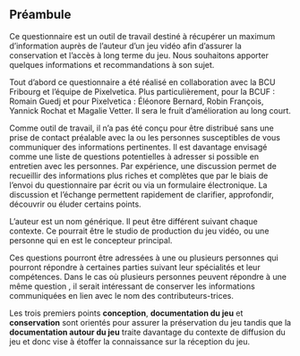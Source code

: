 ## Préambule

Ce questionnaire est un outil de travail destiné à récupérer un maximum d’information auprès de l’auteur d’un jeu vidéo afin d’assurer la conservation et l’accès à long terme du jeu.
Nous souhaitons apporter quelques informations et recommandations à son sujet. 

Tout d’abord ce questionnaire a été réalisé en collaboration avec la BCU Fribourg et l’équipe de Pixelvetica. Plus particulièrement, pour la BCUF : Romain Guedj et pour Pixelvetica : Éléonore Bernard, Robin François, Yannick Rochat et Magalie Vetter. Il sera le fruit d’amélioration au long court. 

Comme outil de travail, il n’a pas été conçu pour être distribué sans une prise de contact préalable avec la ou les personnes susceptibles de vous communiquer des informations pertinentes. Il est davantage envisagé comme une liste de questions potentielles à adresser si possible en entretien avec les personnes. Par expérience, une discussion permet de recueillir des informations plus riches et complètes que par le biais de l’envoi du questionnaire par écrit ou via un formulaire électronique. La discussion et l’échange permettent rapidement de clarifier, approfondir, découvrir ou éluder certains points. 

L’auteur est un nom générique. Il peut être différent suivant chaque contexte. Ce pourrait être le studio de production du jeu vidéo, ou une personne qui en est le concepteur principal.

Ces questions pourront être adressées à une ou plusieurs personnes qui pourront répondre à certaines parties suivant leur spécialités et leur compétences. Dans le cas où plusieurs personnes peuvent répondre à une même question , il serait intéressant de conserver les informations communiquées en lien avec le nom des contributeurs-trices. 

Les trois premiers points **conception**, **documentation du jeu** et **conservation** sont orientés pour assurer la préservation du jeu tandis que la **documentation autour du jeu** traite davantage du contexte de diffusion du jeu et donc vise à étoffer la connaissance sur la réception du jeu.
